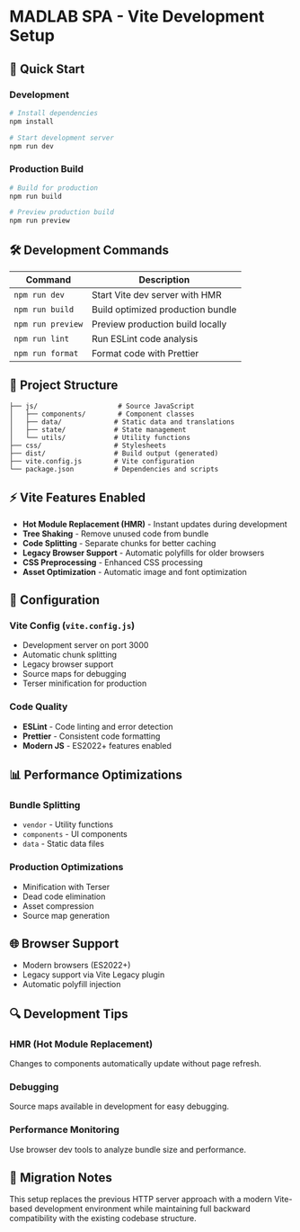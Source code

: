 # MADLAB SPA - Vite Development Setup

## 🚀 Quick Start

### Development
```bash
# Install dependencies
npm install

# Start development server
npm run dev
```

### Production Build
```bash
# Build for production
npm run build

# Preview production build
npm run preview
```

## 🛠️ Development Commands

| Command | Description |
|---------|-------------|
| `npm run dev` | Start Vite dev server with HMR |
| `npm run build` | Build optimized production bundle |
| `npm run preview` | Preview production build locally |
| `npm run lint` | Run ESLint code analysis |
| `npm run format` | Format code with Prettier |

## 📁 Project Structure

```
├── js/                    # Source JavaScript
│   ├── components/        # Component classes
│   ├── data/             # Static data and translations
│   ├── state/            # State management
│   └── utils/            # Utility functions
├── css/                  # Stylesheets
├── dist/                 # Build output (generated)
├── vite.config.js        # Vite configuration
└── package.json          # Dependencies and scripts
```

## ⚡ Vite Features Enabled

- **Hot Module Replacement (HMR)** - Instant updates during development
- **Tree Shaking** - Remove unused code from bundle
- **Code Splitting** - Separate chunks for better caching
- **Legacy Browser Support** - Automatic polyfills for older browsers
- **CSS Preprocessing** - Enhanced CSS processing
- **Asset Optimization** - Automatic image and font optimization

## 🔧 Configuration

### Vite Config (`vite.config.js`)
- Development server on port 3000
- Automatic chunk splitting
- Legacy browser support
- Source maps for debugging
- Terser minification for production

### Code Quality
- **ESLint** - Code linting and error detection
- **Prettier** - Consistent code formatting
- **Modern JS** - ES2022+ features enabled

## 📊 Performance Optimizations

### Bundle Splitting
- `vendor` - Utility functions
- `components` - UI components
- `data` - Static data files

### Production Optimizations
- Minification with Terser
- Dead code elimination
- Asset compression
- Source map generation

## 🌐 Browser Support

- Modern browsers (ES2022+)
- Legacy support via Vite Legacy plugin
- Automatic polyfill injection

## 🔍 Development Tips

### HMR (Hot Module Replacement)
Changes to components automatically update without page refresh.

### Debugging
Source maps available in development for easy debugging.

### Performance Monitoring
Use browser dev tools to analyze bundle size and performance.

## 🚨 Migration Notes

This setup replaces the previous HTTP server approach with a modern Vite-based development environment while maintaining full backward compatibility with the existing codebase structure.